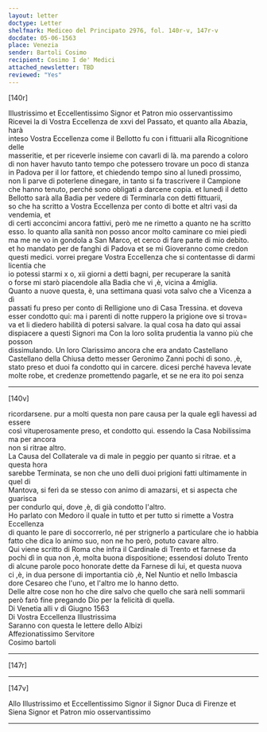 ```yaml
---
layout: letter
doctype: Letter
shelfmark: Mediceo del Principato 2976, fol. 140r-v, 147r-v
docdate: 05-06-1563
place: Venezia
sender: Bartoli Cosimo
recipient: Cosimo I de' Medici
attached_newsletter: TBD
reviewed: "Yes"
---
```


[140r]  
  
  
Illustrissimo et Eccellentissimo Signor et Patron mio osservantissimo  
Ricevei la di Vostra Eccellenza de xxvi del Passato, et quanto alla Abazia, harà  
inteso Vostra Eccellenza come il Bellotto fu con i fittuarii alla Ricognitione delle  
masseritie, et per riceverle insieme con cavarli di là. ma parendo a coloro  
di non haver havuto tanto tempo che potessero trovare un poco di stanza  
in Padova per il lor fattore, et chiedendo tempo sino al lunedì prossimo,  
non li parve di poterlene dinegare, in tanto si fa trascrivere il Campione  
che hanno tenuto, perché sono obligati a darcene copia. et lunedì il detto  
Bellotto sarà alla Badia per vedere di Terminarla con detti fittuarii,  
so che ha scritto a Vostra Eccellenza per conto di botte et altri vasi da vendemia, et  
di certi acconcimi ancora fattivi, però me ne rimetto a quanto ne ha scritto  
esso. Io quanto alla sanità non posso ancor molto caminare co miei piedi  
ma me ne vo in gondola a San Marco, et cerco di fare parte di mio debito.  
et ho mandato per de fanghi di Padova et se mi Gioveranno come credon  
questi medici. vorrei pregare Vostra Eccellenza che si contentasse di darmi licentia che  
io potessi starmi x o, xii giorni a detti bagni, per recuperare la sanità  
o forse mi starò piacendole alla Badia che vi ,è, vicina a 4miglia.  
Quanto a nuove questa, è, una settimana quasi vota salvo che a Vicenza a dì  
passati fu preso per conto di Relligione uno di Casa Tressina. et doveva  
esser condotto qui: ma i parenti di notte ruppero la prigione ove si trova=  
va et li diedero habilità di potersi salvare. la qual cosa ha dato qui assai  
dispiacere a questi Signori ma Con la loro solita prudentia la vanno più che posson  
dissimulando. Un loro Clarissimo ancora che era andato Castellano  
Castellano della Chiusa detto messer Geronimo Zanni pochi dì sono. ,è,  
stato preso et duoi fa condotto qui in carcere. dicesi perché haveva levate  
molte robe, et credenze promettendo pagarle, et se ne era ito poi senza  
  
---  

[140v]  
  
  
ricordarsene. pur a molti questa non pare causa per la quale egli havessi ad essere  
così vituperosamente preso, et condotto qui. essendo la Casa Nobilissima ma per ancora  
non si ritrae altro.  
La Causa del Collaterale va di male in peggio per quanto si ritrae. et a questa hora  
sarebbe Terminata, se non che uno delli duoi prigioni fatti ultimamente in quel di  
Mantova, si ferì da se stesso con animo di amazarsi, et si aspecta che guarisca  
per condurlo qui, dove ,è, di già condotto l'altro.  
Ho parlato con Medoro il quale in tutto et per tutto si rimette a Vostra Eccellenza  
di quanto le pare di soccorrerlo, né per strignerlo a particulare che io habbia  
fatto che dica lo animo suo, non ne ho però, potuto cavare altro.  
Qui viene scritto di Roma che infra il Cardinale di Trento et farnese da  
pochi dì in qua non ,è, molta buona dispositione; essendosi doluto Trento  
di alcune parole poco honorate dette da Farnese di lui, et questa nuova  
ci ,è, in dua persone di importantia ciò ,è, Nel Nuntio et nello Imbascia  
dore Cesareo che l'uno, et l'altro me lo hanno detto.  
Delle altre cose non ho che dire salvo che quello che sarà nelli sommarii  
però farò fine pregando Dio per la felicità di quella.  
Di Venetia alli v di Giugno 1563  
Di Vostra Eccellenza Illustrissima  
Saranno con questa le lettere dello Albizi  
Affezionatissimo Servitore  
Cosimo bartoli  
  
---  

[147r]  
  
  
  
---  

[147v]  
  
  
Allo Illustrissimo et Eccellentissimo Signor il Signor Duca di Firenze et  
Siena Signor et Patron mio osservantissimo  
  
---  

